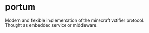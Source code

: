 # portum
Modern and flexible implementation of the minecraft votifier protocol. Thought as embedded service or middleware.
